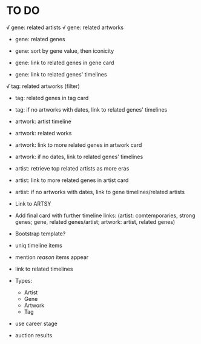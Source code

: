 TO DO
=====

√ gene: related artists
√ gene: related artworks
* gene: related genes
* gene: sort by gene value, then iconicity

* gene: link to related genes in gene card
* gene: link to related genes' timelines

√ tag: related artworks (filter)
* tag: related genes in tag card
* tag: if no artworks with dates, link to related genes' timelines

* artwork: artist timeline
* artwork: related works
* artwork: link to more related genes in artwork card
* artwork: if no dates, link to related genes' timelines

* artist: retrieve top related artists as more eras
* artist: link to more related genes in artist card
* artist: if no artworks with dates, link to gene timelines/related artists


* Link to ARTSY
* Add final card with further timeline links: (artist: comtemporaries, strong genes; gene, related genes/artist; artwork: artist, related genes)
* Bootstrap template?
* uniq timeline items
* mention _reason_ items appear
* link to related timelines
* Types:
  * Artist
  * Gene
  * Artwork
  * Tag
* use career stage
* auction results


